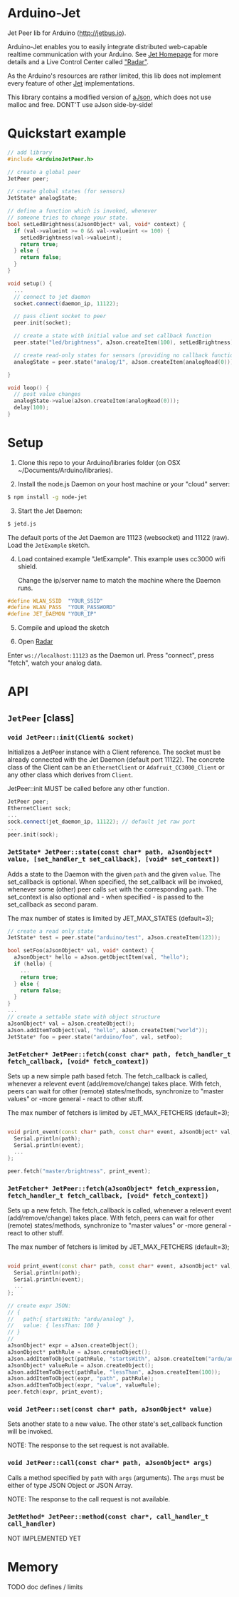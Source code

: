 # Arduino-Jet
Jet Peer lib for Arduino (http://jetbus.io).

Arduino-Jet enables you to easily integrate distributed web-capable realtime
communication with your Arduino. See [Jet Homepage](http://jetbus.io) for more
details and a Live Control Center called ["Radar"](http://jetbus.io/radar.html).

As the Arduino's resources are rather limited, this lib does not implement every
feature of other [Jet](http://jetbus.io) implementations.

This library contains a modified version of [aJson](https://github.com/interactive-matter/aJson),
which does not use malloc and free. DONT'T use aJson side-by-side!

# Quickstart example

```c++
// add library
#include <ArduinoJetPeer.h>

// create a global peer
JetPeer peer;

// create global states (for sensors)
JetState* analogState;

// define a function which is invoked, whenever
// someone tries to change your state.
bool setLedBrightness(aJsonObject* val, void* context) {
  if (val->valueint >= 0 && val->valueint <= 100) {
    setLedBrightness(val->valueint);
    return true;
  } else {
    return false;
  }
}

void setup() {
  ...
  // connect to jet daemon
  socket.connect(daemon_ip, 11122);

  // pass client socket to peer
  peer.init(socket);

  // create a state with initial value and set callback function
  peer.state("led/brightness", aJson.createItem(100), setLedBrightness);

  // create read-only states for sensors (providing no callback function)
  analogState = peer.state("analog/1", aJson.createItem(analogRead(0)));

}

void loop() {
  // post value changes
  analogState->value(aJson.createItem(analogRead(0)));
  delay(100);
}
```

# Setup

1. Clone this repo to your Arduino/libraries folder (on OSX ~/Documents/Arduino/libraries).

2. Install the node.js Daemon on your host machine or your "cloud" server:

  ```sh
  $ npm install -g node-jet
  ```

3. Start the Jet Daemon:

  ```sh
  $ jetd.js
  ```

  The default ports of the Jet Daemon are 11123 (websocket) and 11122 (raw).
  Load the `JetExample` sketch.

4. Load contained example "JetExample". This example uses cc3000 wifi shield.

   Change the ip/server name to match the machine where the Daemon runs.

  ```c++
  #define WLAN_SSID  "YOUR_SSID"
  #define WLAN_PASS  "YOUR_PASSWORD"
  #define JET_DAEMON "YOUR_IP"
  ```

5. Compile and upload the sketch

6. Open [Radar](http://jetbus.io/radar.html)

  Enter `ws://localhost:11123` as the Daemon url.
  Press "connect", press "fetch", watch your analog data.

# API

## `JetPeer` [class]

### `void JetPeer::init(Client& socket)`

Initializes a JetPeer instance with a Client reference. The socket must be already connected
with the Jet Daemon (default port 11122). The concrete class of the Client can be
an `EthernetClient` or `Adafruit_CC3000_Client` or any other class which derives from `Client`.

JetPeer::init MUST be called before any other function.

```c++
JetPeer peer;
EthernetClient sock;
...
sock.connect(jet_daemon_ip, 11122); // default jet raw port
...
peer.init(sock);
```

### `JetState* JetPeer::state(const char* path, aJsonObject* value, [set_handler_t set_callback], [void* set_context])`

Adds a state to the Daemon with the given `path` and the given `value`.
The set_callback is optional. When specified, the set_callback will be invoked,
whenever some (other) peer calls `set` with the corresponding `path`.
The set_context is also optional and - when specified - is passed to the set_callback
as second param.

The max number of states is limited by JET_MAX_STATES (default=3);

```c++
// create a read only state
JetState* test = peer.state("arduino/test", aJson.createItem(123));
```

```c++
bool setFoo(aJsonObject* val, void* context) {
  aJsonObject* hello = aJson.getObjectItem(val, "hello");
  if (hello) {
    ...
    return true;
  } else {
    return false;
  }
}
...
// create a settable state with object structure
aJsonObject* val = aJson.createObject();
aJson.addItemToObject(val, "hello", aJson.createItem("world"));
JetState* foo = peer.state("arduino/foo", val, setFoo);
```

### `JetFetcher* JetPeer::fetch(const char* path, fetch_handler_t fetch_callback, [void* fetch_context])`

Sets up a new simple path based fetch. The fetch_callback is called, whenever a relevent event
(add/remove/change) takes place. With fetch, peers can wait for other (remote) states/methods,
synchronize to "master values" or -more general - react to other stuff.

The max number of fetchers is limited by JET_MAX_FETCHERS (default=3);

```c++

void print_event(const char* path, const char* event, aJsonObject* val, void* context) {
  Serial.println(path);
  Serial.println(event);
  ...
};

peer.fetch("master/brightness", print_event);
```

### `JetFetcher* JetPeer::fetch(aJsonObject* fetch_expression, fetch_handler_t fetch_callback, [void* fetch_context])`

Sets up a new fetch. The fetch_callback is called, whenever a relevent event
(add/remove/change) takes place. With fetch, peers can wait for other (remote) states/methods,
synchronize to "master values" or -more general - react to other stuff.

The max number of fetchers is limited by JET_MAX_FETCHERS (default=3);

```c++

void print_event(const char* path, const char* event, aJsonObject* val, void* context) {
  Serial.println(path);
  Serial.println(event);
  ...
};

// create expr JSON:
// {
//   path:{ startsWith: "ardu/analog" },
//   value: { lessThan: 100 }
// }
//
aJsonObject* expr = aJson.createObject();
aJsonObject* pathRule = aJson.createObject();
aJson.addItemToObject(pathRule, "startsWith", aJson.createItem("ardu/analog"));
aJsonObject* valueRule = aJson.createObject();
aJson.addItemToObject(pathRule, "lessThan", aJson.createItem(100));
aJson.addItemToObject(expr, "path", pathRule);
aJson.addItemToObject(expr, "value", valueRule);
peer.fetch(expr, print_event);
```

### `void JetPeer::set(const char* path, aJsonObject* value)`

Sets another state to a new value. The other state's set_callback function will
be invoked.

NOTE: The response to the set request is not available.

### `void JetPeer::call(const char* path, aJsonObject* args)`

Calls a method specified by `path` with `args` (arguments). The `args` must be either
of type JSON Object or JSON Array.

NOTE: The response to the call request is not available.

### `JetMethod* JetPeer::method(const char*, call_handler_t call_handler)`

NOT IMPLEMENTED YET

# Memory

TODO doc defines / limits

